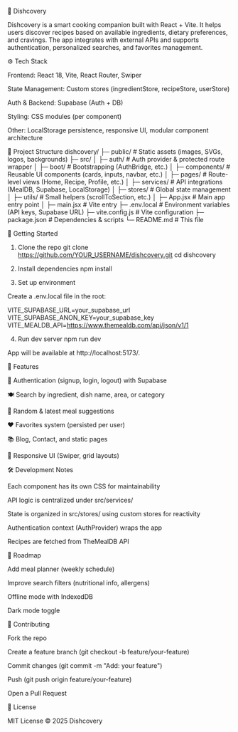 🍳 Dishcovery

Dishcovery is a smart cooking companion built with React + Vite. It helps users discover recipes based on available ingredients, dietary preferences, and cravings. The app integrates with external APIs and supports authentication, personalized searches, and favorites management.

⚙️ Tech Stack

Frontend: React 18, Vite, React Router, Swiper

State Management: Custom stores (ingredientStore, recipeStore, userStore)

Auth & Backend: Supabase (Auth + DB)

Styling: CSS modules (per component)

Other: LocalStorage persistence, responsive UI, modular component architecture

📂 Project Structure
dishcovery/
├─ public/               # Static assets (images, SVGs, logos, backgrounds)
├─ src/
│  ├─ auth/              # Auth provider & protected route wrapper
│  ├─ boot/              # Bootstrapping (AuthBridge, etc.)
│  ├─ components/        # Reusable UI components (cards, inputs, navbar, etc.)
│  ├─ pages/             # Route-level views (Home, Recipe, Profile, etc.)
│  ├─ services/          # API integrations (MealDB, Supabase, LocalStorage)
│  ├─ stores/            # Global state management
│  ├─ utils/             # Small helpers (scrollToSection, etc.)
│  ├─ App.jsx            # Main app entry point
│  ├─ main.jsx           # Vite entry
├─ .env.local            # Environment variables (API keys, Supabase URL)
├─ vite.config.js        # Vite configuration
├─ package.json          # Dependencies & scripts
└─ README.md             # This file

🚀 Getting Started
1. Clone the repo
git clone https://github.com/YOUR_USERNAME/dishcovery.git
cd dishcovery

2. Install dependencies
npm install

3. Set up environment

Create a .env.local file in the root:

VITE_SUPABASE_URL=your_supabase_url
VITE_SUPABASE_ANON_KEY=your_supabase_key
VITE_MEALDB_API=https://www.themealdb.com/api/json/v1/1

4. Run dev server
npm run dev


App will be available at http://localhost:5173/.

🧩 Features

🔐 Authentication (signup, login, logout) with Supabase

🍽️ Search by ingredient, dish name, area, or category

🎲 Random & latest meal suggestions

❤️ Favorites system (persisted per user)

📚 Blog, Contact, and static pages

📱 Responsive UI (Swiper, grid layouts)

🛠️ Development Notes

Each component has its own CSS for maintainability

API logic is centralized under src/services/

State is organized in src/stores/ using custom stores for reactivity

Authentication context (AuthProvider) wraps the app

Recipes are fetched from TheMealDB API

📌 Roadmap

 Add meal planner (weekly schedule)

 Improve search filters (nutritional info, allergens)

 Offline mode with IndexedDB

 Dark mode toggle

🤝 Contributing

Fork the repo

Create a feature branch (git checkout -b feature/your-feature)

Commit changes (git commit -m "Add: your feature")

Push (git push origin feature/your-feature)

Open a Pull Request

📜 License

MIT License © 2025 Dishcovery
